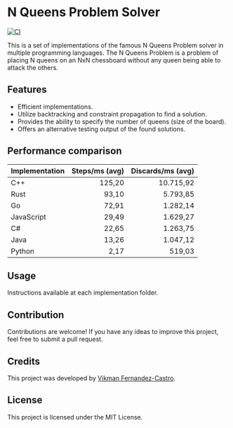 # N Queens Problem Solver

[![CI](https://github.com/vikman90/queens-psr/actions/workflows/ci.yml/badge.svg?branch=master)](https://github.com/vikman90/queens-psr/actions/workflows/ci.yml)

This is a set of implementations of the famous N Queens Problem solver in
multiple programming languages. The N Queens Problem is a problem of placing N
queens on an NxN chessboard without any queen being able to attack the others.

## Features

- Efficient implementations.
- Utilize backtracking and constraint propagation to find a solution.
- Provides the ability to specify the number of queens (size of the board).
- Offers an alternative testing output of the found solutions.

## Performance comparison

|Implementation|Steps/ms (avg)|Discards/ms (avg)|
|--|--:|--:|
|C++|125,20|10.715,92|
|Rust|93,10|5.793,85|
|Go|72,91|1.282,14|
|JavaScript|29,49|1.629,27|
|C#|22,65|1.263,75|
|Java|13,26|1.047,12|
|Python|2,17|519,03|

## Usage

Instructions available at each implementation folder.

## Contribution

Contributions are welcome! If you have any ideas to improve this project, feel free to submit a pull request.

## Credits

This project was developed by [Vikman Fernandez-Castro](https://github.com/vikman90).

## License

This project is licensed under the MIT License.
